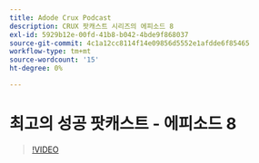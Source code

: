 ```yaml
---
title: Adode Crux Podcast
description: CRUX 팟캐스트 시리즈의 에피소드 8
exl-id: 5929b12e-00fd-41b8-b042-4bde9f868037
source-git-commit: 4c1a12cc8114f14e09856d5552e1afdde6f85465
workflow-type: tm+mt
source-wordcount: '15'
ht-degree: 0%

---
```


# 최고의 성공 팟캐스트 - 에피소드 8

>[!VIDEO](https://video.tv.adobe.com/v/3429404?quality=12learn=on)
